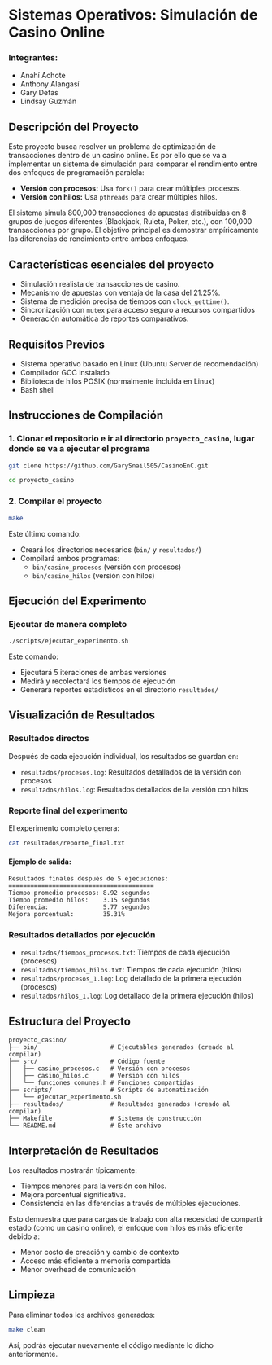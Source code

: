 # Sistemas Operativos: Simulación de Casino Online
### Integrantes:
- Anahí Achote
- Anthony Alangasí
- Gary Defas
- Lindsay Guzmán

## Descripción del Proyecto

Este proyecto busca resolver un problema de optimización de transacciones dentro de un casino online. Es por ello que se va a implementar un sistema de simulación para comparar el rendimiento entre dos enfoques de programación paralela:

- **Versión con procesos:** Usa `fork()` para crear múltiples procesos.
- **Versión con hilos:** Usa `pthreads` para crear múltiples hilos.

El sistema simula 800,000 transacciones de apuestas distribuidas en 8 grupos de juegos diferentes (Blackjack, Ruleta, Poker, etc.), con 100,000 transacciones por grupo. El objetivo principal es demostrar empíricamente las diferencias de rendimiento entre ambos enfoques.

## Características esenciales del proyecto

- Simulación realista de transacciones de casino.
- Mecanismo de apuestas con ventaja de la casa del 21.25%.
- Sistema de medición precisa de tiempos con `clock_gettime()`.
- Sincronización con `mutex` para acceso seguro a recursos compartidos
- Generación automática de reportes comparativos.

## Requisitos Previos

- Sistema operativo basado en Linux (Ubuntu Server de recomendación)
- Compilador GCC instalado
- Biblioteca de hilos POSIX (normalmente incluida en Linux)
- Bash shell

## Instrucciones de Compilación

### 1. Clonar el repositorio e ir al directorio `proyecto_casino`, lugar donde se va a ejecutar el programa

```bash
git clone https://github.com/GarySnail505/CasinoEnC.git

cd proyecto_casino
```

### 2. Compilar el proyecto

```bash
make
```

Este último comando:

- Creará los directorios necesarios (`bin/` y `resultados/`)
- Compilará ambos programas:
  - `bin/casino_procesos` (versión con procesos)
  - `bin/casino_hilos` (versión con hilos)

## Ejecución del Experimento

### Ejecutar de manera completo

```bash
./scripts/ejecutar_experimento.sh
```

Este comando:

- Ejecutará 5 iteraciones de ambas versiones
- Medirá y recolectará los tiempos de ejecución
- Generará reportes estadísticos en el directorio `resultados/`

## Visualización de Resultados

### Resultados directos

Después de cada ejecución individual, los resultados se guardan en:

- `resultados/procesos.log`: Resultados detallados de la versión con procesos
- `resultados/hilos.log`: Resultados detallados de la versión con hilos

### Reporte final del experimento

El experimento completo genera:

```bash
cat resultados/reporte_final.txt
```

#### Ejemplo de salida:

```
Resultados finales después de 5 ejecuciones:
========================================
Tiempo promedio procesos: 8.92 segundos
Tiempo promedio hilos:    3.15 segundos
Diferencia:               5.77 segundos
Mejora porcentual:        35.31%
```

### Resultados detallados por ejecución

- `resultados/tiempos_procesos.txt`: Tiempos de cada ejecución (procesos)
- `resultados/tiempos_hilos.txt`: Tiempos de cada ejecución (hilos)
- `resultados/procesos_1.log`: Log detallado de la primera ejecución (procesos)
- `resultados/hilos_1.log`: Log detallado de la primera ejecución (hilos)

## Estructura del Proyecto

```text
proyecto_casino/
├── bin/                    # Ejecutables generados (creado al compilar)
├── src/                    # Código fuente
│   ├── casino_procesos.c   # Versión con procesos
│   ├── casino_hilos.c      # Versión con hilos
│   └── funciones_comunes.h # Funciones compartidas
├── scripts/                # Scripts de automatización
│   └── ejecutar_experimento.sh
├── resultados/             # Resultados generados (creado al compilar)
├── Makefile                # Sistema de construcción
└── README.md               # Este archivo
```

## Interpretación de Resultados

Los resultados mostrarán típicamente:

- Tiempos menores para la versión con hilos.
- Mejora porcentual significativa.
- Consistencia en las diferencias a través de múltiples ejecuciones.

Esto demuestra que para cargas de trabajo con alta necesidad de compartir estado (como un casino online), el enfoque con hilos es más eficiente debido a:

- Menor costo de creación y cambio de contexto
- Acceso más eficiente a memoria compartida
- Menor overhead de comunicación

## Limpieza

Para eliminar todos los archivos generados:

```bash
make clean
```
Así, podrás ejecutar nuevamente el código mediante lo dicho anteriormente.


